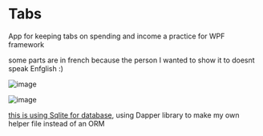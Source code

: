 # Tabs
App for keeping tabs on spending and income
a practice for WPF framework

some parts are in french because the person I wanted to show it to doesnt speak Enfglish :)

![image](https://user-images.githubusercontent.com/47365313/117479934-d4605d00-af58-11eb-8725-79952c29956b.png)


![image](https://user-images.githubusercontent.com/47365313/117480059-0245a180-af59-11eb-8425-31d704c1608c.png)


[this is using Sqlite for database](../Tabs/SQLiteDataAccess.cs), using Dapper library to make my own helper file instead of an ORM
